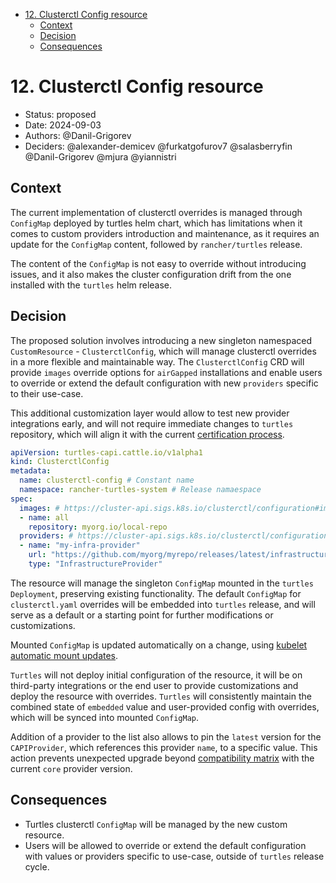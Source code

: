 <!-- START doctoc generated TOC please keep comment here to allow auto update -->
<!-- DON'T EDIT THIS SECTION, INSTEAD RE-RUN doctoc TO UPDATE -->

- [12. Clusterctl Config resource](#12-clusterctl-config-resource)
  - [Context](#context)
  - [Decision](#decision)
  - [Consequences](#consequences)

<!-- END doctoc generated TOC please keep comment here to allow auto update -->

# 12. Clusterctl Config resource

* Status: proposed
* Date: 2024-09-03
* Authors: @Danil-Grigorev
* Deciders: @alexander-demicev @furkatgofurov7 @salasberryfin @Danil-Grigorev @mjura @yiannistri

## Context

The current implementation of clusterctl overrides is managed through `ConfigMap` deployed by turtles helm chart, which has limitations when it comes to custom providers introduction and maintenance, as it requires an update for the `ConfigMap` content, followed by `rancher/turtles` release.

The content of the `ConfigMap` is not easy to override without introducing issues, and it also makes the cluster configuration drift from the one installed with the `turtles` helm release.

## Decision

The proposed solution involves introducing a new singleton namespaced `CustomResource` - `ClusterctlConfig`, which will manage clusterctl overrides in a more flexible and maintainable way. The `ClusterctlConfig` CRD will provide `images` override options for `airGapped` installations and enable users to override or extend the default configuration with new `providers` specific to their use-case.

This additional customization layer would allow to test new provider integrations early, and will not require immediate changes to `turtles` repository, which will align it with the current [certification process](https://turtles.docs.rancher.com/tasks/provider-certification/process).

```yaml
apiVersion: turtles-capi.cattle.io/v1alpha1
kind: ClusterctlConfig
metadata:
  name: clusterctl-config # Constant name
  namespace: rancher-turtles-system # Release namaespace
spec:
  images: # https://cluster-api.sigs.k8s.io/clusterctl/configuration#image-overrides
  - name: all
    repository: myorg.io/local-repo
  providers: # https://cluster-api.sigs.k8s.io/clusterctl/configuration#provider-repositories
  - name: "my-infra-provider"
    url: "https://github.com/myorg/myrepo/releases/latest/infrastructure-components.yaml"
    type: "InfrastructureProvider"
```

The resource will manage the singleton `ConfigMap` mounted in the `turtles` `Deployment`, preserving existing functionality. The default `ConfigMap` for `clusterctl.yaml` overrides will be embedded into `turtles` release, and will serve as a default or a starting point for further modifications or customizations.

Mounted `ConfigMap` is updated automatically on a change, using [kubelet automatic mount updates](https://kubernetes.io/docs/concepts/configuration/configmap/#mounted-configmaps-are-updated-automatically).

`Turtles` will not deploy initial configuration of the resource, it will be on third-party integrations or the end user to provide customizations and deploy the resource with overrides. `Turtles` will consistently maintain the combined state of `embedded` value and user-provided config with overrides, which will be synced into mounted `ConfigMap`.

Addition of a provider to the list also allows to pin the `latest` version for the `CAPIProvider`, which references this provider `name`, to a specific value. This action prevents unexpected upgrade beyond [compatibility matrix](https://cluster-api.sigs.k8s.io/reference/versions.html?highlight%25253Dmatrix#providers-maintained-by-independent-teams) with the current `core` provider version.

## Consequences

- Turtles clusterctl `ConfigMap` will be managed by the new custom resource.
- Users will be allowed to override or extend the default configuration with values or providers specific to use-case, outside of `turtles` release cycle.